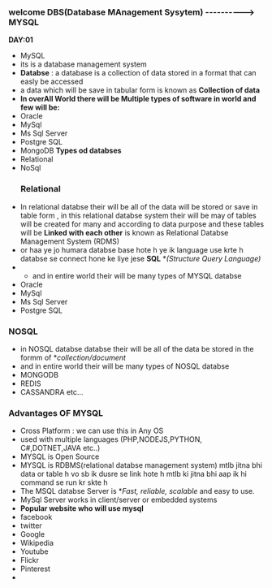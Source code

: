 ### welcome DBS(Database MAnagement Sysytem) ----------> MYSQL
**DAY:01**
- MySQL
- its is a database   management system
-  **Databse** : a database is a collection   of data  stored  in a format  that can easly  be accessed
-  a data which will be save in tabular form is known as **Collection of data**
-  **In overAll World there will be Multiple types of software in world and few will be:**
-  Oracle
-  MySql
-  Ms Sql Server
-  Postgre SQL
-  MongoDB
  **Types od databses**
- Relational
- NoSql
  ### Relational
- In relational databse their will be all of the data will be stored or save in table form , in this relational databse system their will be may of tables will be created for many and according to data purpose and these tables will be **Linked with each other** is known as Relational Databse Management System (RDMS)
- or haa ye jo humara databse base hote h ye ik language use krte h databse se connect hone ke liye jese **SQL** **(Structure Query Language)*
- - and in entire world their will be many types of MYSQL databse
-  Oracle
-  MySql
-  Ms Sql Server
-  Postgre SQL
  ### NOSQL ###
- in NOSQL databse databse their will be all of the data be stored in the formm of **collection/document*
- and in entire world their will be many types of NOSQL databse
- MONGODB
- REDIS
- CASSANDRA etc...

### Advantages OF MYSQL ###
- Cross Platform : we can use this in Any OS
- used with  multiple languages (PHP,NODEJS,PYTHON, C#,DOTNET,JAVA etc..)
- MYSQL is Open Source
- MYSQL is RDBMS(relational databse management system) mtlb jitna bhi data or table h vo sb ik dusre se link hote h mtlb ki jitna bhi aap ik hi command se run kr skte h
- The MSQL databse Server is **Fast, reliable, scalable* and easy to use.
- MySql Server  works in client/server  or embedded systems
- **Popular website who will use mysql**
- facebook
- twitter
- Google
- Wikipedia
- Youtube
- Flickr
- Pinterest
- 












